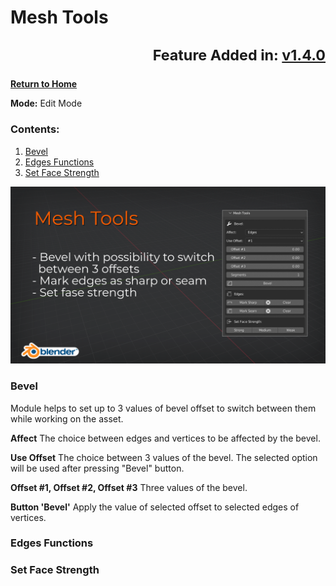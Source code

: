 # Mesh Tools <sub><p align="right">Feature Added in: [v1.4.0](RELEASE_LOG.md#140)</p><sub>

[**Return to Home**](README.md)

**Mode:** Edit Mode

### Contents:

1. [Bevel](MESH_TOOLS.md#bevel)
2. [Edges Functions](MESH_TOOLS.md#edges-functions)
3. [Set Face Strength](MESH_TOOLS.md#set-face-strength)

![Mesh Tools Cover](/media/mesh_tools.png)

### Bevel

Module helps to set up to 3 values of bevel offset to switch between them while working on the asset.

**Affect**
	The choice between edges and vertices to be affected by the bevel.

**Use Offset**
	The choice between 3 values of the bevel. The selected option will be used after pressing "Bevel" button.

**Offset #1, Offset #2, Offset #3**
	Three values of the bevel.

**Button 'Bevel'**
	Apply the value of selected offset to selected edges of vertices.

### Edges Functions

### Set Face Strength
